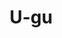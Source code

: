 ---
layout: place
title: "U-gu"
permalink: /new-york/brooklyn/u-gu.html
stateAbbr: NY
stateName: New York
cityName: Brooklyn
seo:
  name: "U-gu"
  type: Restaurant
  links: https://www.uguny.com/
description: "U-gu serves delicious sushi in Brooklyn, New York. Try fresh Japanese dishes for a great dining experience. Available for takeout, delivery, lunch, and dinner."
place_id: ChIJm3h0jMBbwokRvvwglVp_ukQ
photos:
  - name: >-
      places/ChIJm3h0jMBbwokRvvwglVp_ukQ/photos/AeeoHcIeYJgZYhgutIBOXw6mx-4Igb9GIgHOTWvBaluYE8UNKmeIOUuv_TsTaZTU9woH2YJLfgMUN0BOwUdszkCZqtt-LDFBf2KXYWSI4lPig6PxptXLS1p7KXns7Rqlf5ezw0UwIDLlb20eLEtimVCOZOX_3tZ6rK1hKlMBvpviGhtQx4rjLVMkLzS24Xp9SyK_zKsGA9wsF-4OjkpoTYR95WQ1E3XMRqpnIWBaiOZYpGXKwSZIn1dCkiMTTGNice_e28fdU-HIxwGk29xvqNNmvUdc3erMMLsVKO7Rvai7zzI8jfFaPY1TDffXaODK7a3gX97elRepRD8DZbBFMFYZzeZDt_G6J51fJkyg2B3Ia1jeM0CLrhyhRtSuFD7qr4qpk4_GjBNXkqOMUTPLTSEuA-fakBn4H6cy20cDtvcAT-20lA
    widthPx: 4032
    heightPx: 3024
    authorAttributions:
      - displayName: Olivia T
        uri: https://maps.google.com/maps/contrib/113567363026750071467
        photoUri: >-
          https://lh3.googleusercontent.com/a/ACg8ocJt-4fRHuSagK52KFQWR25L6rg0O357hnlDz-MiRwAB6FTtjQ=s100-p-k-no-mo
    flagContentUri: >-
      https://www.google.com/local/imagery/report/?cb_client=maps_api_places.places_api&image_key=!1e10!2sCIHM0ogKEICAgIC4m7-fPw&hl=en-US
    googleMapsUri: >-
      https://www.google.com/maps/place//data=!3m4!1e2!3m2!1sCIHM0ogKEICAgIC4m7-fPw!2e10!4m2!3m1!1s0x89c25bc08c74789b:0x44ba7f5a9520fcbe
  - name: >-
      places/ChIJm3h0jMBbwokRvvwglVp_ukQ/photos/AeeoHcLWDjKoCddq-YqbiOs0NtLP5MWAeOD8dZNSsut_Wf0eqMvxYSKIESHJoDfFuOQbhBggKLEgMkcf3r0zAIzQkRgIb4kGvGLnbqBU9BZwk-SCryxmkXU-KLGFZJkcsfc-esR4nZJNzZOS_OL8Gy_8jCa1mt2m2rbp3QgQJQ_HcwoJoZ1_G8omb8oQgCSSBrW_WDvyTS1a6D4HkNdo4CLUtT_JSYjyDo70VinC9sf17KMnf5pjJWKdPzFnSz3jrcEt3sAFrbWklt9DmmSRWhc9vlmKLyhGVak7zwtsb5B6ukr5cQ
    widthPx: 3024
    heightPx: 4032
    authorAttributions:
      - displayName: U-gu
        uri: https://maps.google.com/maps/contrib/103649610861994181837
        photoUri: >-
          https://lh3.googleusercontent.com/a-/ALV-UjUWIiR_ebpvYIi4ih-K3LozdmdLcqSw7t_OMKvm3OSgPnT2X64=s100-p-k-no-mo
    flagContentUri: >-
      https://www.google.com/local/imagery/report/?cb_client=maps_api_places.places_api&image_key=!1e10!2sAF1QipP-QmbEz_KQz-RMC8aimqfK7Szv376ZIaOo7G8a&hl=en-US
    googleMapsUri: >-
      https://www.google.com/maps/place//data=!3m4!1e2!3m2!1sAF1QipP-QmbEz_KQz-RMC8aimqfK7Szv376ZIaOo7G8a!2e10!4m2!3m1!1s0x89c25bc08c74789b:0x44ba7f5a9520fcbe
  - name: >-
      places/ChIJm3h0jMBbwokRvvwglVp_ukQ/photos/AeeoHcLlkar_BWaEezI1391nkF8Dinag7fFLJo6H0tgoI-rWpIsRnEVcqXrhB9G59P5Tx3G124AxR38D36MzYZ8cUcHQu4CiE1Iqkm6jEypvIVJuDP_1VUOK8L_O6_XTEPUc2djpZfHRBsf61_mV8Wxv92EpBfWHpotOkXozbV6OTq7RQOVVDnxstcwvSUu-9vg9843Pgz6foxXCQFvbD8L5WLf2XHF96HusHHeion0eb6dF-iXsfzpGV13h0dTZuxFsVopgb8LYxQSCtvEqMXsy_CbtgNLaBDDdX0WJn_IC6WRi6wRVaLdErcpZ7xR6IBinnDE9_S2F39WSowN1bEPAYDiqWfjkRucoUwNGusSMAMLdt4Aoz_mMwVzzrQZnz3ly0es35AR-yZkIeaYZpxauPdWWn300yVJDnsgpfGmmpY8Ovk08
    widthPx: 3600
    heightPx: 4800
    authorAttributions:
      - displayName: Nick Wigginton
        uri: https://maps.google.com/maps/contrib/105151546804123891563
        photoUri: >-
          https://lh3.googleusercontent.com/a/ACg8ocIbkuW-NKWluykMuqRSyDdrsZoXA6uixIRlBhJzXnNazhondQ=s100-p-k-no-mo
    flagContentUri: >-
      https://www.google.com/local/imagery/report/?cb_client=maps_api_places.places_api&image_key=!1e10!2sCIHM0ogKEICAgID9rpPehwE&hl=en-US
    googleMapsUri: >-
      https://www.google.com/maps/place//data=!3m4!1e2!3m2!1sCIHM0ogKEICAgID9rpPehwE!2e10!4m2!3m1!1s0x89c25bc08c74789b:0x44ba7f5a9520fcbe
  - name: >-
      places/ChIJm3h0jMBbwokRvvwglVp_ukQ/photos/AeeoHcLRmtThlVb9M8r2LfOncgUFdjTRJKZDOK7cpvcZs-7YJ38gf6__cn7uav-CinlToi3o7Dkw35suBkWXsv-IRU5a1uNWn8UynDh3EN1VtULoPv3_WR9y20bdwK_8tsPYYnFBZVJEO84xIsOuH6Boj3pTWkOiaKW-QLF5h_2gMdMu7Sz-3H9zPGxFU-rp_OPrATSqzyLyVe9_8j1seTizl4zvYqxiTL_uGMWWT-o-RvT0dqO58G3PWGtkOZBPYuW0J-s6Met7VN_Dc9NytDpbNn8K225A_iUrtqO8c5Vf7GLqcfHKwM9oP5POhXtV5gLJrQVrNlffnYXR9Bt36kMnB8U5Ud0AWsApim8cNIi5xZAtUs40essfpvDhSsew3PtNnnZ7KmzMsLhgOFlOkP2PRyKojC1tFCDV0mT8xE76CBh2DA
    widthPx: 3024
    heightPx: 4032
    authorAttributions:
      - displayName: Foodstaham
        uri: https://maps.google.com/maps/contrib/103071721573158357851
        photoUri: >-
          https://lh3.googleusercontent.com/a-/ALV-UjWAsXuMy6JqVl0Ixdwy0F5CyG9GFWEMGaJ06wIzaWnm0oqzmtwhLA=s100-p-k-no-mo
    flagContentUri: >-
      https://www.google.com/local/imagery/report/?cb_client=maps_api_places.places_api&image_key=!1e10!2sCIHM0ogKEICAgIDO3-SmGw&hl=en-US
    googleMapsUri: >-
      https://www.google.com/maps/place//data=!3m4!1e2!3m2!1sCIHM0ogKEICAgIDO3-SmGw!2e10!4m2!3m1!1s0x89c25bc08c74789b:0x44ba7f5a9520fcbe
  - name: >-
      places/ChIJm3h0jMBbwokRvvwglVp_ukQ/photos/AeeoHcKtDkqGGSSWpmnwr9VRmiDTDzvjMLfyAeI0qtcbnBn72PrFoabwmVLzLmkXoYB5D4YLX7n0L-6NuP44FtoTamhXQQ1XoAN_G03mdvv7FXS3v6acWnCEgC93bi7jfOSJDk3UTlIlE9kilVN5C6XkSt-bt90YJh95sR9zc8usABvoGp9AWFkFbtm1ck16MZjAprWYCFwuj0eQofjBAozQG5NuXPmev9hFo7njD-jXt-2GluhD5PyNuqAi6zQXxXAFLM2MNjbxS97QaXmhSjp4AeQjuYE66gVs01gerdBCUbonV3Fp77h-O0D_0YlG2VOcy1IMPOuBj_Obk6_K7RhihpF5zsy8RMkvBDbTa9Caifay6aH6KGyoRWNwzEDqE1FvjgYbKeD98s_zzrw4Qat4dc7pLjxaqB4ZZki9yuXDFI3EmQ
    widthPx: 3024
    heightPx: 4032
    authorAttributions:
      - displayName: Foodstaham
        uri: https://maps.google.com/maps/contrib/103071721573158357851
        photoUri: >-
          https://lh3.googleusercontent.com/a-/ALV-UjWAsXuMy6JqVl0Ixdwy0F5CyG9GFWEMGaJ06wIzaWnm0oqzmtwhLA=s100-p-k-no-mo
    flagContentUri: >-
      https://www.google.com/local/imagery/report/?cb_client=maps_api_places.places_api&image_key=!1e10!2sCIHM0ogKEICAgIDO3-Smaw&hl=en-US
    googleMapsUri: >-
      https://www.google.com/maps/place//data=!3m4!1e2!3m2!1sCIHM0ogKEICAgIDO3-Smaw!2e10!4m2!3m1!1s0x89c25bc08c74789b:0x44ba7f5a9520fcbe
  - name: >-
      places/ChIJm3h0jMBbwokRvvwglVp_ukQ/photos/AeeoHcIXecbc0DRaG1mRQws_TnMUvie43vrmrUTshlUoHyQNjQ6u7BbdyzjmyrdbQkRhiSfVIqFFT-XHtaTxSRpEf5QYUBJGMouwSeBxHjGcsxo-6hJkJss3kyx6CFbJunB9uU9WNRdcSs24_1DuQPucHb1g9Z-vNKVPAGzQ1RuYPDS_u9ySENOhOnQ_imsRMYRmwZhI1Je97qy8koWgSbkOpIdFHoZAVfFwf4_8Avtp5kVz3pnuB_oidpIbECL9tgC5rxLEdCy_VNccD8yp-JKrkoiDkvX09Wln_eRAxamOsjxCrndg8h7vmIBmvV1hFwvZO2TE8m9kyMdJNJf-U9QO77pbMPsAa9aTQp6XKSL8MkNRLWu6WcK6P6IGaNMiNtKiCfBc261eW0kx4uaS9uGYPAnhZrATnZJR7qR37wqNNInV6g
    widthPx: 4032
    heightPx: 3024
    authorAttributions:
      - displayName: YuQuan Tan
        uri: https://maps.google.com/maps/contrib/113618651947197373984
        photoUri: >-
          https://lh3.googleusercontent.com/a-/ALV-UjUGJ5i_sKZJHCbsnjT2C9mbKlGKBb5-DrAFAgF895-mJCda5cD4=s100-p-k-no-mo
    flagContentUri: >-
      https://www.google.com/local/imagery/report/?cb_client=maps_api_places.places_api&image_key=!1e10!2sCIHM0ogKEICAgIDE96jgVA&hl=en-US
    googleMapsUri: >-
      https://www.google.com/maps/place//data=!3m4!1e2!3m2!1sCIHM0ogKEICAgIDE96jgVA!2e10!4m2!3m1!1s0x89c25bc08c74789b:0x44ba7f5a9520fcbe
  - name: >-
      places/ChIJm3h0jMBbwokRvvwglVp_ukQ/photos/AeeoHcKZKvBimU-KtgCplOttygp6QOCeDuIxn7yevHIL93bUEhX-NGAhRXK8Syd5DP38pK7kVpb4gO6YCgV4xx6MuJSp3w33LMm5WIRS4ToLsPyKSEe-PI0Cchn9shOpV2kyJ54R-gulSbs8lVLEv0VH1b8oaDYRjVLlIzk4s_PO2o8NWAvY4o26Fttn2pFkE28euc1LkliW8InRosyPnGHJPssiLCCKbEFFeZnByaR9A7Tzbk1x9KzNgiSeDjAqaHMGVg33H4h5U6aqWGEpnrcXWCihWg7luW7A4M1DmHz1TtrqEWbdkfvnUeUtMmC90oFiGdruiUocDPN0c7SY_qoO-ftbeFn0CyggIaLEkNX-uyGweCLmU5qsv68bEhZmHoM1BLPlGLQsPCbE4gCQg0p6P8R_cbMEQ0SSmLe3oNZQ5YBj5A
    widthPx: 3024
    heightPx: 4032
    authorAttributions:
      - displayName: Juliana A
        uri: https://maps.google.com/maps/contrib/106015461923197136211
        photoUri: >-
          https://lh3.googleusercontent.com/a/ACg8ocL5wGrRwo7Ix_dufoLjX3WFCVU2wLtrPjhb44xJ1aVSEdv7MUg5=s100-p-k-no-mo
    flagContentUri: >-
      https://www.google.com/local/imagery/report/?cb_client=maps_api_places.places_api&image_key=!1e10!2sCIHM0ogKEICAgICexpfzFQ&hl=en-US
    googleMapsUri: >-
      https://www.google.com/maps/place//data=!3m4!1e2!3m2!1sCIHM0ogKEICAgICexpfzFQ!2e10!4m2!3m1!1s0x89c25bc08c74789b:0x44ba7f5a9520fcbe
  - name: >-
      places/ChIJm3h0jMBbwokRvvwglVp_ukQ/photos/AeeoHcI3HkOG7mF9QaGtAeu6Q7iZH3SfIdUI6xyxmC-MeEaJIje3DFL4iM-dUa-aBXLw3t_iLe4Otn_A3By3A6HPqYNPyLjULaMKrYksVh-MnRe6CY5AtdfzNV5pBPoedyNj5dNNCSXjbJDigaQByPB4GexrUeEE8-jJdWtoN6AYO70ww5sUsqTz7Fubqci5e0xCBC5tzPBwuMeq17sr9FtFRjZxxEIVIbc_PPSTKnJ7FfGKR4scolXlTfepI2ltRCRqNKGW_BrbcTMjPobaF1P_0CPbNzLNHVtMuw0npv-8msKr3HMGJ5XaqYVnGXzojVRaCtvYtfxReZvyHgpclmveib0WN9ZZXRrZsqJd5M3t0vHde4UNHbFJLUjxRTJjNl9Q0h8950FtEG03C6yK5H4hd2SjD067MGj51sgD537fSaiIWc0_
    widthPx: 3000
    heightPx: 4000
    authorAttributions:
      - displayName: Jacob van der Veen
        uri: https://maps.google.com/maps/contrib/109223952523421790334
        photoUri: >-
          https://lh3.googleusercontent.com/a/ACg8ocIwh_VOz1mq8hLbO-HaGuByJiSgxqDNRa_Un2zdhZNoXSUxtA=s100-p-k-no-mo
    flagContentUri: >-
      https://www.google.com/local/imagery/report/?cb_client=maps_api_places.places_api&image_key=!1e10!2sCIHM0ogKEICAgIDV24DnmwE&hl=en-US
    googleMapsUri: >-
      https://www.google.com/maps/place//data=!3m4!1e2!3m2!1sCIHM0ogKEICAgIDV24DnmwE!2e10!4m2!3m1!1s0x89c25bc08c74789b:0x44ba7f5a9520fcbe
  - name: >-
      places/ChIJm3h0jMBbwokRvvwglVp_ukQ/photos/AeeoHcJdGLrn3c8Usoe2TIMgVQuoR4LBWtKqIvONrXLI3RXVa89qmcMI9jKqPPZ35SIKpprkNcRkJ5tyZBjo-ARnljzXzwXaN0NJIcMeghE-eLJ8JWwfHoL25tQFk-o7YDCbslzKE3x8C5znCoTimepBsWl1dQW7Jtu3QnhIJUTKx4K2myjW7aEsOs_ldCAYn3Mnurckb936pRosS8n7uJXikyxr74UHIN-4qOUJ6BP1LoFYgoWx5qUmrcxxkZMrs5EsoeOUT8YqomJVTlJtRxmjWx2dC-xvBBKNGttx_568aT5MwOT_jqpf5gNSSzhEBY6WqHKUU7ftfHklqYwBf-jJkbsY-09PvWX4d_aPMsVvh9YBOJC9D60p0LpGyX8STCxSWgvD_TdyWC3cj0QNG-ujnVYPgGOw1t5ARpA9TfZebb3qKQ
    widthPx: 4032
    heightPx: 3024
    authorAttributions:
      - displayName: Cindy M
        uri: https://maps.google.com/maps/contrib/110183287212941684586
        photoUri: >-
          https://lh3.googleusercontent.com/a-/ALV-UjW3a5DLHe3JF2iglIBGuJXWlaZq-eTW4PAQX0PSXB-cd-Q47PIp=s100-p-k-no-mo
    flagContentUri: >-
      https://www.google.com/local/imagery/report/?cb_client=maps_api_places.places_api&image_key=!1e10!2sCIHM0ogKEICAgICkqZ65Aw&hl=en-US
    googleMapsUri: >-
      https://www.google.com/maps/place//data=!3m4!1e2!3m2!1sCIHM0ogKEICAgICkqZ65Aw!2e10!4m2!3m1!1s0x89c25bc08c74789b:0x44ba7f5a9520fcbe
  - name: >-
      places/ChIJm3h0jMBbwokRvvwglVp_ukQ/photos/AeeoHcKerw7_DoHSOLz21gGRANJEp4-AAymcmoEudi2tch7G_WXq8OjTd144bZvtabsHBkkEufwjWpnjNdVlCCekRQ2CR6x3ZakC0S3UeM_dU9YLKdkZ2-1RhhyqXW29eSo-AK9tWXfYQAhRvqEJQHKQtAP5nrgnoNLq_plcS29Xkp7XrPB_MgmRGigTk91hHrpHNce_mN4OwirdiLMebm1xmRYqWj3MYfYd4662h5MXCShZTvTcvNjy8MViVVMz51XmLtlwOs7zX3D9TCj0_K1ZbCNt9_nfE0xCFAGVGf8cKCR2tkyCSMjZJ20GPiTXvTp3vtbaGUaskpYQK1c2iSIqgUN5cChZzZv7L9ZFj0m54OxWbEc9ZXpjtitK1BehI6AHIo44hV0aZ8qH4ylzL67lulYbgByiaK_9GVGpL2IXOGdrMQ
    widthPx: 3024
    heightPx: 4032
    authorAttributions:
      - displayName: Hanji Jang
        uri: https://maps.google.com/maps/contrib/111682399766578784111
        photoUri: >-
          https://lh3.googleusercontent.com/a-/ALV-UjWz6qZrVHs7R0ZD9ykb4QzYUm0Ii_p3GKvmY9cS7NJhQ1i6zv0Y=s100-p-k-no-mo
    flagContentUri: >-
      https://www.google.com/local/imagery/report/?cb_client=maps_api_places.places_api&image_key=!1e10!2sCIHM0ogKEICAgMDww9DZCQ&hl=en-US
    googleMapsUri: >-
      https://www.google.com/maps/place//data=!3m4!1e2!3m2!1sCIHM0ogKEICAgMDww9DZCQ!2e10!4m2!3m1!1s0x89c25bc08c74789b:0x44ba7f5a9520fcbe
address: 541-B Myrtle Ave, Brooklyn, NY 11205, USA
street: 541-B Myrtle Ave
city: Brooklyn
state: NY
zip: '11205'
country: USA
neighborhood: Clinton Hill
latitude: '40.693893'
longitude: '-73.962896'
accessibility_options:
  wheelchairAccessibleEntrance: true
  wheelchairAccessibleSeating: true
business_status: OPERATIONAL
name: U-gu
google_maps_links:
  directionsUri: >-
    https://www.google.com/maps/dir//''/data=!4m7!4m6!1m1!4e2!1m2!1m1!1s0x89c25bc08c74789b:0x44ba7f5a9520fcbe!3e0
  placeUri: https://maps.google.com/?cid=4952410767273032894
  writeAReviewUri: >-
    https://www.google.com/maps/place//data=!4m3!3m2!1s0x89c25bc08c74789b:0x44ba7f5a9520fcbe!12e1
  reviewsUri: >-
    https://www.google.com/maps/place//data=!4m4!3m3!1s0x89c25bc08c74789b:0x44ba7f5a9520fcbe!9m1!1b1
  photosUri: >-
    https://www.google.com/maps/place//data=!4m3!3m2!1s0x89c25bc08c74789b:0x44ba7f5a9520fcbe!10e5
primary_type: Sushi Restaurant
opening_hours:
  regular: null
  current: null
secondary_opening_hours:
  regular:
    weekdayDescriptions: null
    type: null
  current:
    weekdayDescriptions: null
    type: null
phone: (718) 857-0222
price_level: null
price_range: null
rating: '4.4'
rating_count: 0
website: https://www.uguny.com/
reviews:
  - name: >-
      places/ChIJm3h0jMBbwokRvvwglVp_ukQ/reviews/ChZDSUhNMG9nS0VJQ0FnTUR3dzlEWk1REAE
    relativePublishTimeDescription: 2 weeks ago
    rating: 5
    text:
      text: >-
        Great quality food, easily the best sushi place in town. Always
        struggling on what menu to get because I want all of them. I have too
        many photos because of revisits and I just never get sick of Ugu’s food.
      languageCode: en
    originalText:
      text: >-
        Great quality food, easily the best sushi place in town. Always
        struggling on what menu to get because I want all of them. I have too
        many photos because of revisits and I just never get sick of Ugu’s food.
      languageCode: en
    authorAttribution:
      displayName: Hanji Jang
      uri: https://www.google.com/maps/contrib/111682399766578784111/reviews
      photoUri: >-
        https://lh3.googleusercontent.com/a-/ALV-UjWz6qZrVHs7R0ZD9ykb4QzYUm0Ii_p3GKvmY9cS7NJhQ1i6zv0Y=s128-c0x00000000-cc-rp-mo-ba3
    publishTime: '2025-03-27T22:31:50.816411Z'
    flagContentUri: >-
      https://www.google.com/local/review/rap/report?postId=ChZDSUhNMG9nS0VJQ0FnTUR3dzlEWk1REAE&d=17924085&t=1
    googleMapsUri: >-
      https://www.google.com/maps/reviews/data=!4m6!14m5!1m4!2m3!1sChZDSUhNMG9nS0VJQ0FnTUR3dzlEWk1REAE!2m1!1s0x89c25bc08c74789b:0x44ba7f5a9520fcbe
  - name: >-
      places/ChIJm3h0jMBbwokRvvwglVp_ukQ/reviews/ChdDSUhNMG9nS0VJQ0FnSURzNGZ5RDV3RRAB
    relativePublishTimeDescription: 2 years ago
    rating: 5
    text:
      text: >-
        Mostly fresh fishes, especially the fatty ones. The fatty ones are very
        buttery in texture. The lunch menu is different from the sushi menu but
        you can still ask for and order from the sushi menu. The preparation and
        presentation of their sushi pieces is very nice.


        The spring roll appetizer is great.

        Omakase is worth it. When you order, specify less or no wasabi if you
        don't like it.


        Milk tea is decent.
      languageCode: en
    originalText:
      text: >-
        Mostly fresh fishes, especially the fatty ones. The fatty ones are very
        buttery in texture. The lunch menu is different from the sushi menu but
        you can still ask for and order from the sushi menu. The preparation and
        presentation of their sushi pieces is very nice.


        The spring roll appetizer is great.

        Omakase is worth it. When you order, specify less or no wasabi if you
        don't like it.


        Milk tea is decent.
      languageCode: en
    authorAttribution:
      displayName: Foodstaham
      uri: https://www.google.com/maps/contrib/103071721573158357851/reviews
      photoUri: >-
        https://lh3.googleusercontent.com/a-/ALV-UjWAsXuMy6JqVl0Ixdwy0F5CyG9GFWEMGaJ06wIzaWnm0oqzmtwhLA=s128-c0x00000000-cc-rp-mo-ba6
    publishTime: '2022-07-17T19:47:47.753268Z'
    flagContentUri: >-
      https://www.google.com/local/review/rap/report?postId=ChdDSUhNMG9nS0VJQ0FnSURzNGZ5RDV3RRAB&d=17924085&t=1
    googleMapsUri: >-
      https://www.google.com/maps/reviews/data=!4m6!14m5!1m4!2m3!1sChdDSUhNMG9nS0VJQ0FnSURzNGZ5RDV3RRAB!2m1!1s0x89c25bc08c74789b:0x44ba7f5a9520fcbe
  - name: >-
      places/ChIJm3h0jMBbwokRvvwglVp_ukQ/reviews/ChZDSUhNMG9nS0VJQ0FnSUNmZzVxSGV3EAE
    relativePublishTimeDescription: 3 months ago
    rating: 5
    text:
      text: >-
        Absolutely fantastic. We had 3 sushi rolls that slapped. The fish was so
        buttery smooth and just fantastic. We also got the classic ramen, which
        goes so hard. The broth was rich and hearty and so comforting. The
        chashu was insanely flavorful. We will absolutely be back.
      languageCode: en
    originalText:
      text: >-
        Absolutely fantastic. We had 3 sushi rolls that slapped. The fish was so
        buttery smooth and just fantastic. We also got the classic ramen, which
        goes so hard. The broth was rich and hearty and so comforting. The
        chashu was insanely flavorful. We will absolutely be back.
      languageCode: en
    authorAttribution:
      displayName: John Prestel
      uri: https://www.google.com/maps/contrib/117632503971743467349/reviews
      photoUri: >-
        https://lh3.googleusercontent.com/a-/ALV-UjXwqbAOsMhzIGqN6bALoWqZby0IXDp1ptQ4pk0J0pGQYP5hVAZsDQ=s128-c0x00000000-cc-rp-mo-ba3
    publishTime: '2025-01-01T01:41:03.713713Z'
    flagContentUri: >-
      https://www.google.com/local/review/rap/report?postId=ChZDSUhNMG9nS0VJQ0FnSUNmZzVxSGV3EAE&d=17924085&t=1
    googleMapsUri: >-
      https://www.google.com/maps/reviews/data=!4m6!14m5!1m4!2m3!1sChZDSUhNMG9nS0VJQ0FnSUNmZzVxSGV3EAE!2m1!1s0x89c25bc08c74789b:0x44ba7f5a9520fcbe
  - name: >-
      places/ChIJm3h0jMBbwokRvvwglVp_ukQ/reviews/ChdDSUhNMG9nS0VJQ0FnSUM1X3V1VjdBRRAB
    relativePublishTimeDescription: a year ago
    rating: 5
    text:
      text: >-
        Sushi was so good. Top notch. I’m a past bartender who worked in a sushi
        restaurant for a few years. It was very good. A little pricey but I’d
        prefer it to be if the quality is good. It was worth it. I got the sushi
        tasting menu. Yum. Will definitely come again.


        Also, sake was great and the ambience. Cheers!


        Kani salad was also good.
      languageCode: en
    originalText:
      text: >-
        Sushi was so good. Top notch. I’m a past bartender who worked in a sushi
        restaurant for a few years. It was very good. A little pricey but I’d
        prefer it to be if the quality is good. It was worth it. I got the sushi
        tasting menu. Yum. Will definitely come again.


        Also, sake was great and the ambience. Cheers!


        Kani salad was also good.
      languageCode: en
    authorAttribution:
      displayName: Chadwick Sutton
      uri: https://www.google.com/maps/contrib/116386103826235478924/reviews
      photoUri: >-
        https://lh3.googleusercontent.com/a-/ALV-UjXDFLQu58RhjboM4i2tp40-a0z7b2h40jeMRlKmigoKTrQz5a7Azg=s128-c0x00000000-cc-rp-mo
    publishTime: '2023-10-14T01:29:31.452363Z'
    flagContentUri: >-
      https://www.google.com/local/review/rap/report?postId=ChdDSUhNMG9nS0VJQ0FnSUM1X3V1VjdBRRAB&d=17924085&t=1
    googleMapsUri: >-
      https://www.google.com/maps/reviews/data=!4m6!14m5!1m4!2m3!1sChdDSUhNMG9nS0VJQ0FnSUM1X3V1VjdBRRAB!2m1!1s0x89c25bc08c74789b:0x44ba7f5a9520fcbe
  - name: >-
      places/ChIJm3h0jMBbwokRvvwglVp_ukQ/reviews/ChdDSUhNMG9nS0VJQ0FnSURLbDd5djNBRRAB
    relativePublishTimeDescription: 3 years ago
    rating: 4
    text:
      text: >-
        Sushi is great, but my friends ordered ramen, and the noodles in the
        ramen are all sticked together and make them hard to eat. The sushi is
        too pricy in my opinion.
      languageCode: en
    originalText:
      text: >-
        Sushi is great, but my friends ordered ramen, and the noodles in the
        ramen are all sticked together and make them hard to eat. The sushi is
        too pricy in my opinion.
      languageCode: en
    authorAttribution:
      displayName: Chrisssy
      uri: https://www.google.com/maps/contrib/103728817869184508411/reviews
      photoUri: >-
        https://lh3.googleusercontent.com/a-/ALV-UjXRCk8iyqwTfK-ePFbGv1gEr32ulrvMfI9RdIyIoayp1fNbsocT=s128-c0x00000000-cc-rp-mo-ba5
    publishTime: '2021-05-25T04:53:42.243060Z'
    flagContentUri: >-
      https://www.google.com/local/review/rap/report?postId=ChdDSUhNMG9nS0VJQ0FnSURLbDd5djNBRRAB&d=17924085&t=1
    googleMapsUri: >-
      https://www.google.com/maps/reviews/data=!4m6!14m5!1m4!2m3!1sChdDSUhNMG9nS0VJQ0FnSURLbDd5djNBRRAB!2m1!1s0x89c25bc08c74789b:0x44ba7f5a9520fcbe
parking_options:
  paidStreetParking: true
payment_options:
  acceptsCreditCards: false
  acceptsDebitCards: true
  acceptsCashOnly: false
  acceptsNfc: true
allow_dogs: null
curbside_pickup: null
delivery: true
dine_in: true
good_for_children: false
good_for_groups: true
good_for_sports: false
live_music: false
menu_for_children: false
outdoor_seating: null
reservable: true
restroom: true
serves_beer: true
serves_breakfast: null
serves_brunch: null
serves_cocktails: null
serves_coffee: null
serves_dinner: true
serves_dessert: null
serves_lunch: true
serves_vegetarian_food: false
serves_wine: true
takeout: true
update_category: essentials
summary: null

---